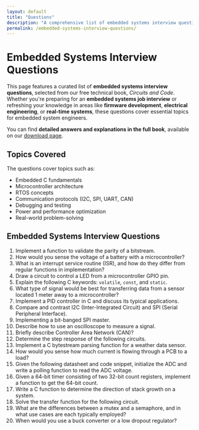 ```yaml
---
layout: default
title: "Questions"
description: "A comprehensive list of embedded systems interview questions. Topics include microcontrollers, RTOS, embedded C, hardware interfaces, and more."
permalink: /embedded-systems-interview-questions/
---
```


# Embedded Systems Interview Questions

This page features a curated list of **embedded systems interview questions**, selected from our free technical book, *Circuits and Code*. Whether you're preparing for an **embedded systems job interview** or refreshing your knowledge in areas like **firmware development**, **electrical engineering**, or **real-time systems**, these questions cover essential topics for embedded system engineers. 

You can find **detailed answers and explanations in the full book**, available on our <a href="{{ '/download/' | relative_url }}">download page</a>.

## Topics Covered
The questions cover topics such as:
- Embedded C fundamentals
- Microcontroller architecture
- RTOS concepts
- Communication protocols (I2C, SPI, UART, CAN)
- Debugging and testing
- Power and performance optimization
- Real-world problem-solving

## Embedded Systems Interview Questions

1. Implement a function to validate the parity of a bitstream.  
2. How would you sense the voltage of a battery with a microcontroller?  
3. What is an interrupt service routine (ISR), and how do they differ from regular functions in implementation?  
4. Draw a circuit to control a LED from a microcontroller GPIO pin.  
5. Explain the following C keywords: `volatile`, `const`, and `static`.  
6. What type of signal would be best for transferring data from a sensor located 1 meter away to a microcontroller?  
7. Implement a PID controller in C and discuss its typical applications.  
8. Compare and contrast I2C (Inter-Integrated Circuit) and SPI (Serial Peripheral Interface).  
9. Implementing a bit-banged SPI master.  
10. Describe how to use an oscilloscope to measure a signal.  
11. Briefly describe Controller Area Network (CAN)?  
12. Determine the step response of the following circuits.  
13. Implement a C bytestream parsing function for a weather data sensor.  
14. How would you sense how much current is flowing through a PCB to a load?  
15. Given the following datasheet and code snippet, initialize the ADC and write a polling function to read the ADC voltage.  
16. Given a 64-bit timer consisting of two 32-bit count registers, implement a function to get the 64-bit count.  
17. Write a C function to determine the direction of stack growth on a system.  
18. Solve the transfer function for the following circuit.  
19. What are the differences between a mutex and a semaphore, and in what use cases are each typically employed?  
20. When would you use a buck converter or a low dropout regulator?

